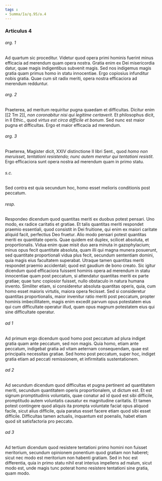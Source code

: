 ```yaml
---
tags : 
- Summa/Ia/q.95/a.4
---
```


### Articulus 4

###### arg. 1
Ad quartum sic proceditur. Videtur quod opera primi hominis fuerint minus efficacia ad merendum quam opera nostra. Gratia enim ex Dei misericordia datur, quae magis indigentibus subvenit magis. Sed nos indigemus magis gratia quam primus homo in statu innocentiae. Ergo copiosius infunditur nobis gratia. Quae cum sit radix meriti, opera nostra efficaciora ad merendum redduntur.

###### arg. 2
Praeterea, ad meritum requiritur pugna quaedam et difficultas. Dicitur enim [[2 Tm 2]], *non coronabitur nisi qui legitime certaverit*. Et philosophus dicit, in II Ethic., quod *virtus est circa difficile et bonum*. Sed nunc est maior pugna et difficultas. Ergo et maior efficacia ad merendum.

###### arg. 3
Praeterea, Magister dicit, XXIV distinctione II libri Sent., quod *homo non meruisset, tentationi resistendo; nunc autem meretur qui tentationi resistit*. Ergo efficaciora sunt opera nostra ad merendum quam in primo statu.

###### s.c.
Sed contra est quia secundum hoc, homo esset melioris conditionis post peccatum.

###### resp.
Respondeo dicendum quod quantitas meriti ex duobus potest pensari. Uno modo, ex radice caritatis et gratiae. Et talis quantitas meriti respondet praemio essentiali, quod consistit in Dei fruitione, qui enim ex maiori caritate aliquid facit, perfectius Deo fruetur. Alio modo pensari potest quantitas meriti ex quantitate operis. Quae quidem est duplex, scilicet absoluta, et proportionalis. Vidua enim quae misit duo aera minuta in gazophylacium; minus opus fecit quantitate absoluta, quam illi qui magna munera posuerunt, sed quantitate proportionali vidua plus fecit, secundum sententiam domini, quia magis eius facultatem superabat. Utraque tamen quantitas meriti respondet praemio accidentali; quod est gaudium de bono creato. Sic igitur dicendum quod efficaciora fuissent hominis opera ad merendum in statu innocentiae quam post peccatum, si attendatur quantitas meriti ex parte gratiae; quae tunc copiosior fuisset, nullo obstaculo in natura humana invento. Similiter etiam, si consideretur absoluta quantitas operis, quia, cum homo esset maioris virtutis, maiora opera fecisset. Sed si consideretur quantitas proportionalis, maior invenitur ratio meriti post peccatum, propter hominis imbecillitatem, magis enim excedit parvum opus potestatem eius qui cum difficultate operatur illud, quam opus magnum potestatem eius qui sine difficultate operatur.

###### ad 1
Ad primum ergo dicendum quod homo post peccatum ad plura indiget gratia quam ante peccatum, sed non magis. Quia homo, etiam ante peccatum, indigebat gratia ad vitam aeternam consequendam, quae est principalis necessitas gratiae. Sed homo post peccatum, super hoc, indiget gratia etiam ad peccati remissionem, et infirmitatis sustentationem.

###### ad 2
Ad secundum dicendum quod difficultas et pugna pertinent ad quantitatem meriti, secundum quantitatem operis proportionalem, ut dictum est. Et est signum promptitudinis voluntatis, quae conatur ad id quod est sibi difficile, promptitudo autem voluntatis causatur ex magnitudine caritatis. Et tamen potest contingere quod aliquis ita prompta voluntate faciat opus aliquod facile, sicut alius difficile, quia paratus esset facere etiam quod sibi esset difficile. Difficultas tamen actualis, inquantum est poenalis, habet etiam quod sit satisfactoria pro peccato.

###### ad 3
Ad tertium dicendum quod resistere tentationi primo homini non fuisset meritorium, secundum opinionem ponentium quod gratiam non haberet; sicut nec modo est meritorium non habenti gratiam. Sed in hoc est differentia, quia in primo statu nihil erat interius impellens ad malum, sicut modo est, unde magis tunc poterat homo resistere tentationi sine gratia, quam modo.

